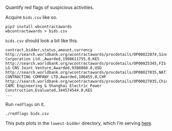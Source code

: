 Quantify red flags of suspicious activities.

Acquire `bids.csv` like so.

    pip3 install wbcontractawards
    wbcontractawards > bids.csv

`bids.csv` should look a bit like this.

    contract,bidder,status,amount,currency
    http://search.worldbank.org/wcontractawards/procdetails/OP00022874,Sinohydro Corporation Ltd.,Awarded,1998611755.0,KES
    http://search.worldbank.org/wcontractawards/procdetails/OP00025345,FIS-LG CNS Joint Venture,Awarded,9388888.0,USD
    http://search.worldbank.org/wcontractawards/procdetails/OP00027035,NATIONAL CONTRACTING COMPANY LTD,Awarded,106455.0,CHF
    http://search.worldbank.org/wcontractawards/procdetails/OP00027035,China CAMC Engineering & Shanghai Electric Power Construction,Evaluated,344574544.0,KES
    ...

Run `redflags` on it.

    ./redflags bids.csv

This puts plots in the `lowest-bidder` directory, which I'm serving
[here](http://big.dada.pink/red-flags/lowest-bidder/).

